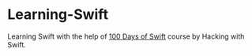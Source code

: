 # Learning-Swift
Learning Swift with the help of [100 Days of Swift](https://www.hackingwithswift.com/100) course by Hacking with Swift.
